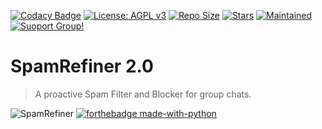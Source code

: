 [![Codacy Badge](https://api.codacy.com/project/badge/Grade/441b48966e9f4b58a643d7c4cee8ba66)](https://app.codacy.com/gh/noobanon/SpamRefiner?utm_source=github.com&utm_medium=referral&utm_content=noobanon/SpamRefiner&utm_campaign=Badge_Grade_Dashboard)
[![License: AGPL v3](https://img.shields.io/badge/License-AGPL%20v3-blue.svg)](https://www.gnu.org/licenses/agpl-3.0)
[![Repo Size](https://img.shields.io/github/repo-size/noobanon/SpamRefiner)](https://github.com/noobanon/SpamRefiner "SpamRefiner")
[![Stars](https://img.shields.io/github/stars/noobanon/SpamRefiner?style=social)](https://github.com/noobanon/SpamRefiner "SpamRefiner")
[![Maintained](https://img.shields.io/badge/Maintained-Yes-brightgreen)](https://github.com/noobanon/SpamRefiner "SpamRefiner")
<br>[![Suoport Group!](https://img.shields.io/badge/Support%20Group-!-red)](https://t.me/ThebotSupports)

# SpamRefiner 2.0
> A proactive Spam Filter and Blocker for group chats.

![SpamRefiner](https://github.com/noobanon/SpamRefiner/blob/main/SpamRefiner/nospam/helpers/SpamRefiner.gif)
[![forthebadge made-with-python](http://ForTheBadge.com/images/badges/made-with-python.svg)](https://www.python.org/)

